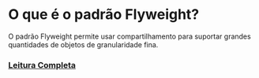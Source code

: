 # O que é o padrão Flyweight?

O padrão Flyweight permite usar compartilhamento para suportar grandes quantidades de objetos de granularidade 
fina.

### [Leitura Completa](doc/Flyweight.pdf)